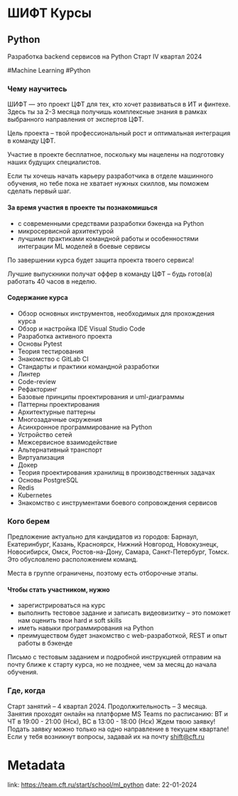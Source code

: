 # ШИФТ Курсы 

## Python

Разработка backend сервисов на Python
Старт IV квартал 2024

\#Machine Learning \#Python

### Чему научитесь

​ШИФТ — это проект ЦФТ для тех, кто хочет развиваться в ИТ и финтехе. Здесь ты за 2-3 месяца получишь комплексные знания в рамках выбранного направления от экспертов ЦФТ.

Цель проекта – твой профессиональный рост и оптимальная интеграция в команду ЦФТ.

Участие в проекте бесплатное, поскольку мы нацелены на подготовку наших будущих специалистов.

Если ты хочешь начать карьеру разработчика в отделе машинного обучения, но тебе пока не хватает нужных скиллов, мы поможем сделать первый шаг. 

#### За время участия в проекте ты познакомишься
- с современными средствами разработки бэкенда на Python
- микросервисной архитектурой
- лучшими практиками командной работы и особенностями интеграции ML моделей в боевые сервисы

По завершении курса будет защита проекта твоего сервиса!

Лучшие выпускники получат оффер в команду ЦФТ – будь готов(а) работать 40 часов в неделю.

#### Содержание курса
- Обзор основных инструментов, необходимых для прохождения курса
- Обзор и настройка IDE Visual Studio Code
- Разработка активного проекта
- Основы Pytest
- Теория тестирования
- Знакомство с GitLab CI
- Стандарты и практики командной разработки
- Линтер
- Code-review
- Рефакторинг
- Базовые принципы проектирования и uml-диаграммы
- Паттерны проектирования
- Архитектурные паттерны
- Многозадачные окружения
- Асинхронное программирование на Python
- Устройство сетей
- Межсервисное взаимодействие
- Альтернативный транспорт
- Виртуализация
- Докер
- Теория проектирования хранилищ в производственных задачах
- Основы PostgreSQL
- Redis
- Kubernetes
- Знакомство с инструментами боевого сопровождения сервисов

### Кого берем

Предложение актуально для кандидатов из городов: Барнаул, Екатеринбург, Казань, Красноярск, Нижний Новгород, Новокузнецк, Новосибирск, Омск, Ростов-на-Дону, Самара, Санкт-Петербург, Томск. Это обусловлено расположением команд. 

Места в группе ограничены, поэтому есть отборочные этапы.

#### Чтобы стать участником, нужно
- зарегистрироваться на курс
- выполнить тестовое задание и записать видеовизитку – это поможет нам оценить твои hard и soft skills
- иметь навыки программирования на Python
- преимуществом будет знакомство с web-разработкой, REST и опыт работы в бэкенде

Письмо с тестовым заданием и подробной инструкцией отправим на почту ближе к старту курса, но не позднее, чем за месяц до начала обучения.

### Где, когда

Старт занятий – 4 квартал 2024.
Продолжительность – 3 месяца.
Занятия проходят онлайн на платформе MS Teams по расписанию:
ВТ и ЧТ в 19:00 - 21:00 (Нск), ВС в 13:00 - 18:00 (Нск)
Ждем твою заявку!
Подать заявку можно только на одно направление в текущем квартале!
Если у тебя возникнут вопросы, задавай их на почту shift@cft.ru

# Metadata
link: https://team.cft.ru/start/school/ml_python
date: 22-01-2024